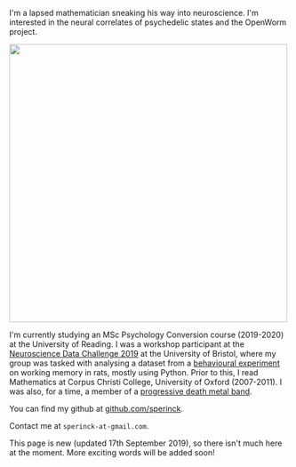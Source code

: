 I'm a lapsed mathematician sneaking his way into neuroscience. I'm interested in the neural correlates of psychedelic states and the OpenWorm project.

<img src="https://cdn.shopify.com/s/files/1/1098/2840/products/hdn_1024x1024.jpg" width="500" />

I'm currently studying an MSc Psychology Conversion course (2019-2020) at the University of Reading. I was a workshop participant at the [Neuroscience Data Challenge 2019](http://www.bristol.ac.uk/neural-dynamics/information/neuroscience-data-challenge/) at the University of Bristol, where my group was tasked with analysing a dataset from a [behavioural experiment](https://www.biorxiv.org/content/biorxiv/early/2018/01/04/182246.full.pdf) on working memory in rats, mostly using Python. Prior to this, I read Mathematics at Corpus Christi College, University of Oxford (2007-2011). I was also, for a time, a member of a [progressive death metal band](https://www.google.co.uk/search?q=ageless+oblivion).

You can find my github at [github.com/sperinck](https://github.com/sperinck).

Contact me at ```sperinck-at-gmail.com```.

This page is new (updated 17th September 2019), so there isn't much here at the moment. More exciting words will be added soon!

<!---
GitHub Pages are a great way to showcase some open source projects, host a blog, or even share your résumé. This guide will help get you started on creating your next website. 
## Welcome to GitHub Pages

You can use the [editor on GitHub](https://github.com/sperinck/sperinck.github.io/edit/master/index.md) to maintain and preview the content for your website in Markdown files.

Whenever you commit to this repository, GitHub Pages will run [Jekyll](https://jekyllrb.com) to rebuild the pages in your site, from the content in your Markdown files.

### Markdown

Markdown is a lightweight and easy-to-use syntax for styling your writing. It includes conventions for

```markdown
Syntax highlighted code block

# Header 1
## Header 2
### Header 3

- Bulleted
- List

1. Numbered
2. List

**Bold** and _Italic_ and `Code` text

[Link](url) and ![Image](src)
```

For more details see [GitHub Flavored Markdown](https://guides.github.com/features/mastering-markdown/).

### Jekyll Themes

Your Pages site will use the layout and styles from the Jekyll theme you have selected in your [repository settings](https://github.com/sperinck/sperinck.github.io/settings). The name of this theme is saved in the Jekyll `_config.yml` configuration file.

### Support or Contact

Having trouble with Pages? Check out our [documentation](https://help.github.com/categories/github-pages-basics/) or [contact support](https://github.com/contact) and we’ll help you sort it out.
-->
